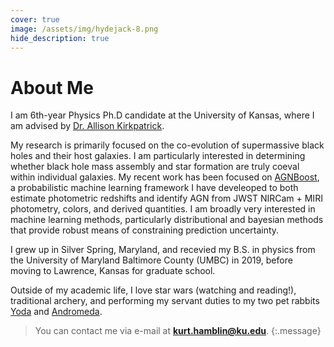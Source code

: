 ```yaml
---
cover: true
image: /assets/img/hydejack-8.png
hide_description: true
---
```

# About Me
I am 6th-year Physics Ph.D candidate at the University of Kansas, where I am advised by [Dr. Allison Kirkpatrick](https://kirkpatrick.ku.edu/).

My research is primarily focused on the co-evolution of supermassive black holes and their host galaxies. I am particularly interested in determining whether black hole mass assembly and star formation are truly coeval within individual galaxies. My recent work has been focused on [AGNBoost](https://github.com/hamblin-ku/AGNBoost), a probabilistic machine learning framework I have develeoped to both estimate photometric redshifts and identify AGN from JWST NIRCam + MIRI photometry, colors, and derived quantities. I am broadly very interested in machine learning methods, particularly distributional and bayesian methods that provide robust means of constraining prediction uncertainty. 

I grew up in Silver Spring, Maryland, and recevied my B.S. in physics from the University of Maryland Baltimore County (UMBC) in 2019, before moving to Lawrence, Kansas for graduate school. 

Outside of my academic life, I love star wars (watching and reading!), traditional archery, and performing my servant duties to my two pet rabbits [Yoda](http://localhost:4000/assets/img/Yoda.png) and [Andromeda](http://localhost:4000/assets/img/Andromeda.png).


>You can contact me via e-mail at **kurt.hamblin@ku.edu**.
{:.message}

